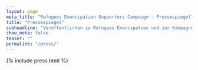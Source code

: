 ```yaml
---
layout: page
meta_title: "Refugees Emancipation Supporters Campaign - Pressespiegel"
title: "Pressespiegel"
subheadline: "Veröffentlichen zu Refugees Emancipation und zur Kampagne"
show_meta: false
teaser: ""
permalink: "/press/"
---
```

{% include press.html %}
